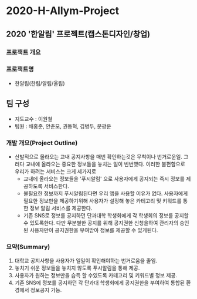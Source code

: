 # 2020-H-Allym-Project
## 2020 '한알림' 프로젝트(캡스톤디자인/창업)
### 프로잭트 개요
### 프로잭트명
* 한알림(한림/알림/울림)
## 팀 구성
* 지도교수 : 이원철
* 팀원 : 배홍준, 안춘모, 권동혁, 김병두, 문광운
### 개발 개요(Project Outline)
* 산발적으로 올라오는 교내 공지사항을 매번 확인하는것은 무척이나 번거로운일. 그러다 교내에 올라오는 중요한 정보들을 놓치는 일이 빈번했다. 이러한 불편함으로 우리가 하려는 서비스는 크게 세가지로
  * 교내에 올라오는 정보들을 '푸시알림' 으로 사용자에게 공지되는 즉시 정보를 제공하도록 서비스한다.
  * 불필요한 정보까지 푸시알림된다면 우리 앱을 사용할 이유가 없다. 사용자에게 필요한 정보만을 제공하기위해 사용자가 설정해 놓은 카테고리 및 키워드를 통한 정보 알림 서비스를 제공한다. 
  * 기존 SNS로 정보를 공지하던 단과대학 학생회에게 각 학생회의 정보를 공지할 수 있도록한다. 다만 무분별한 공지를 위해 공지권한 신청을하여 관리자의 승인된 사용자만이 공지권한을 부여받아 정보를 제공할 수 있게된다.</li>
### 요약(Summary)
  1. 대학교 공지사항을 사용자가 일일이 확인해야하는 번거로움을 줄임.
  2. 놓치기 쉬운 정보들을 놓치지 않도록 푸시알림을 통해 제공.
  3. 사용자가 원하는 정보만을 습득 할 수있도록 카테고리 및 키워드별 정보 제공.
  4. 기존 SNS에 정보를 공지하던 각 단과대 학생회에게 공지권한을 부여하여 통합된 환경에서 정보공지 가능.
